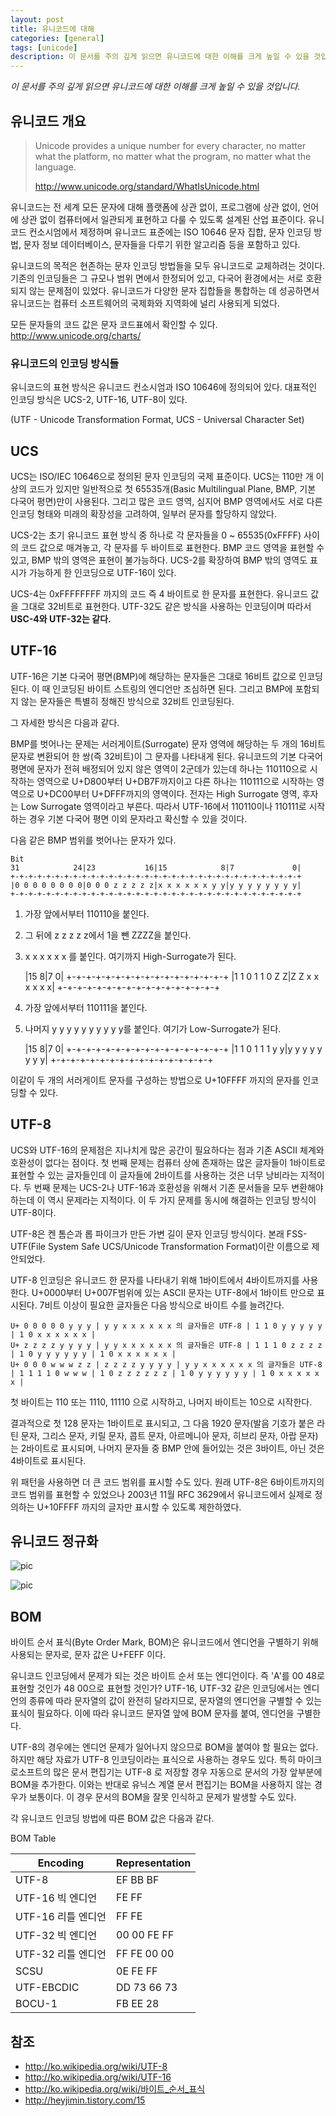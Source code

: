 ```yaml
---
layout: post
title: 유니코드에 대해
categories: [general]
tags: [unicode]
description: 이 문서를 주의 깊게 읽으면 유니코드에 대한 이해를 크게 높일 수 있을 것입니다.
---
```


_이 문서를 주의 깊게 읽으면 유니코드에 대한 이해를 크게 높일 수 있을 것입니다._

## 유니코드 개요
> Unicode provides a unique number for every character,
> no matter what the platform,
> no matter what the program,
> no matter what the language.
>
> http://www.unicode.org/standard/WhatIsUnicode.html 

유니코드는 전 세계 모든 문자에 대해 플랫폼에 상관 없이, 프로그램에 상관 없이, 언어에 상관 없이 컴퓨터에서 일관되게 표현하고 다룰 수 있도록 설계된 산업 표준이다. 유니코드  컨소시엄에서 제정하며 유니코드 표준에는 ISO 10646 문자 집합, 문자 인코딩 방법, 문자 정보 데이터베이스, 문자들을 다루기 위한 알고리즘 등을 포함하고 있다.

유니코드의 목적은 현존하는 문자 인코딩 방법들을 모두 유니코드로 교체하려는 것이다. 기존의 인코딩들은 그 규모나 범위 면에서 한정되어 있고, 다국어 환경에서는 서로 호환되지 않는 문제점이 있었다. 유니코드가 다양한 문자 집합들을 통합하는 데 성공하면서 유니코드는 컴퓨터 소프트웨어의 국제화와 지역화에 널리 사용되게 되었다.

모든 문자들의 코드 값은 문자 코드표에서 확인할 수 있다.
http://www.unicode.org/charts/ 


### 유니코드의 인코딩 방식들
유니코드의 표현 방식은 유니코드 컨소시엄과 ISO 10646에 정의되어 있다. 대표적인 인코딩 방식은 UCS-2, UTF-16, UTF-8이 있다.

(UTF - Unicode Transformation Format, UCS - Universal Character Set)

## UCS
UCS는 ISO/IEC 10646으로 정의된 문자 인코딩의 국제 표준이다. UCS는 110만 개 이상의 코드가 있지만 일반적으로 첫 65535개(Basic Multilingual Plane, BMP, 기본 다국어 평면)만이 사용된다. 그리고 많은 코드 영역, 심지어 BMP 영역에서도 서로 다른 인코딩 형태와 미래의 확장성을 고려하여, 일부러 문자를 할당하지 않았다. 

UCS-2는 초기 유니코드 표현 방식 중 하나로 각 문자들을 0 ~ 65535(0xFFFF) 사이의 코드 값으로 매겨놓고, 각 문자를 두 바이트로 표현한다. BMP 코드 영역을 표현할 수 있고, BMP 밖의 영역은 표현이 불가능하다. UCS-2를 확장하여 BMP 밖의 영역도 표시가 가능하게 한 인코딩으로 UTF-16이 있다.

UCS-4는 0xFFFFFFFF 까지의 코드 즉 4 바이트로 한 문자를 표현한다. 유니코드 값을 그대로 32비트로 표현한다. UTF-32도 같은 방식을 사용하는 인코딩이며 따라서 __USC-4와 UTF-32는 같다.__

## UTF-16
UTF-16은 기본 다국어 평면(BMP)에 해당하는 문자들은 그대로 16비트 값으로 인코딩된다. 이 때 인코딩된 바이트 스트링의 엔디언만 조심하면 된다. 그리고 BMP에 포함되지 않는 문자들은 특별히 정해진 방식으로 32비트 인코딩된다. 

그 자세한 방식은 다음과 같다.

BMP를 벗어나는 문제는 서러게이트(Surrogate) 문자 영역에 해당하는 두 개의 16비트 문자로 변환되어 한 쌍(즉 32비트)이 그 문자를 나타내게 된다. 유니코드의 기본 다국어 평면에 문자가 전혀 배정되어 있지 않은 영역이 2군데가 있는데 하나는 110110으로 시작하는 영역으로 U+D800부터 U+DB7F까지이고 다른 하나는 110111으로 시작하는 영역으로 U+DC00부터 U+DFFF까지의 영역이다. 전자는 High Surrogate 영역, 후자는 Low Surrogate 영역이라고 부른다. 따라서 UTF-16에서 110110이나 110111로 시작하는 경우 기본 다국어 평면 이외 문자라고 확신할 수 있을 것이다.

다음 같은 BMP 범위를 벗어나는 문자가 있다.


    Bit
    31            24|23           16|15            8|7             0|
    +-+-+-+-+-+-+-+-+-+-+-+-+-+-+-+-+-+-+-+-+-+-+-+-+-+-+-+-+-+-+-+-+
    |0 0 0 0 0 0 0 0|0 0 0 z z z z z|x x x x x x y y|y y y y y y y y|
    +-+-+-+-+-+-+-+-+-+-+-+-+-+-+-+-+-+-+-+-+-+-+-+-+-+-+-+-+-+-+-+-+

1) 가장 앞에서부터 110110을 붙인다.
2) 그 뒤에 z z z z z에서 1을 뺀 ZZZZ을 붙인다.
3) x x x x x x 를 붙인다. 여기까지 High-Surrogate가 된다.

    |15            8|7             0|
    +-+-+-+-+-+-+-+-+-+-+-+-+-+-+-+-+
    |1 1 0 1 1 0 Z Z|Z Z x x x x x x|
    +-+-+-+-+-+-+-+-+-+-+-+-+-+-+-+-+

4) 가장 앞에서부터 110111을 붙인다.
5) 나머지 y y y y y y y y y y를 붙인다. 여기가 Low-Surrogate가 된다.

    |15            8|7             0|
    +-+-+-+-+-+-+-+-+-+-+-+-+-+-+-+-+
    |1 1 0 1 1 1 y y|y y y y y y y y|
    +-+-+-+-+-+-+-+-+-+-+-+-+-+-+-+-+

이같이 두 개의 서러게이트 문자를 구성하는 방법으로 U+10FFFF 까지의 문자를 인코딩할 수 있다.

## UTF-8
UCS와 UTF-16의 문제점은 지나치게 많은 공간이 필요하다는 점과 기존 ASCII 체계와 호환성이 없다는 점이다. 첫 번째 문제는 컴퓨터 상에 존재하는 많은 글자들이 1바이트로 표현할 수 있는 글자들인데 이 글자들에 2바이트를 사용하는 것은 너무 낭비라는 지적이다. 두 번째 문제는 UCS-2나 UTF-16과 호환성을 위해서 기존 문서들을 모두 변환해야하는데 이 역시 문제라는 지적이다. 이 두 가지 문제를 동시에 해결하는 인코딩 방식이 UTF-8이다.

UTF-8은 켄 톰슨과 롭 파이크가 만든 가변 길이 문자 인코딩 방식이다. 본래 FSS-UTF(File System Safe UCS/Unicode Transformation Format)이란 이름으로 제안되었다.

UTF-8 인코딩은 유니코드 한 문자를 나타내기 위해 1바이트에서 4바이트까지를 사용한다. U+0000부터 U+007F범위에 있는 ASCII 문자는 UTF-8에서 1바이트 만으로 표시된다. 7비트 이상이 필요한 글자들은 다음 방식으로 바이트 수를 늘려간다.


    U+ 0 0 0 0 0 y y y | y y x x x x x x 의 글자들은 UTF-8 | 1 1 0 y y y y y | 1 0 x x x x x x |
    U+ z z z z y y y y | y y x x x x x x 의 글자들은 UTF-8 | 1 1 1 0 z z z z | 1 0 y y y y y y | 1 0 x x x x x x |
    U+ 0 0 0 w w w z z | z z z z y y y y | y y x x x x x x 의 글자들은 UTF-8 | 1 1 1 1 0 w w w | 1 0 z z z z z z | 1 0 y y y y y y | 1 0 x x x x x x |

첫 바이트는 110 또는 1110, 11110 으로 시작하고, 나머지 바이트는 10으로 시작한다.

결과적으로 첫 128 문자는 1바이트로 표시되고, 그 다음 1920 문자(발음 기호가 붙은 라틴 문자, 그리스 문자, 키릴 문자, 콥트 문자, 아르메니아 문자, 히브리 문자, 아랍 문자)는 2바이트로 표시되며, 나머지 문자들 중 BMP 안에 들어있는 것은 3바이트, 아닌 것은 4바이트로 표시된다. 

위 패턴을 사용하면 더 큰 코드 범위를 표시할 수도 있다. 원래 UTF-8은 6바이트까지의 코드 범위를 표현할 수 있었으나 2003년 11월 RFC 3629에서 유니코드에서 실제로 정의하는 U+10FFFF 까지의 글자만 표시할 수 있도록 제한하였다.

## 유니코드 정규화

![pic](http://unicode.org/reports/tr15/Slide3.JPG "Slide3")

![pic](http://unicode.org/reports/tr15/Slide4.JPG "Slide4")

## BOM
바이트 순서 표식(Byte Order Mark, BOM)은 유니코드에서 엔디언을 구별하기 위해 사용되는 문자로, 문자 값은 U+FEFF 이다.

유니코드 인코딩에서 문제가 되는 것은 바이트 순서 또는 엔디언이다. 즉 'A'를 00 48로 표현할 것인가 48 00으로 표현할 것인가? UTF-16, UTF-32 같은 인코딩에서는 엔디언의 종류에 따라 문자열의 값이 완전히 달라지므로, 문자열의 엔디언을 구별할 수 있는 표식이 필요하다. 이에 따라 유니코드 문자열 앞에 BOM 문자를 붙여, 엔디언을 구별한다.

UTF-8의 경우에는 엔디언 문제가 일어나지 않으므로 BOM을 붙여야 할 필요는 없다. 하지만 해당 자료가 UTF-8 인코딩이라는 표식으로 사용하는 경우도 있다. 특히 마이크로소프트의 많은 문서 편집기는 UTF-8 로 저장할 경우 자동으로 문서의 가장 앞부분에 BOM을 추가한다. 이와는 반대로 유닉스 계열 문서 편집기는 BOM을 사용하지 않는 경우가 보통이다. 이 경우 문서의 BOM을 잘못 인식하고 문제가 발생할 수도 있다.

각 유니코드 인코딩 방법에 따른 BOM 값은 다음과 같다.

BOM Table

| Encoding | Representation |
| ---- | ---- |
| UTF-8 | EF BB BF |
| UTF-16 빅 엔디언 | FE FF |
| UTF-16 리틀 엔디언 | FF FE |
| UTF-32 빅 엔디언 | 00 00 FE FF |
| UTF-32 리틀 엔디언 | FF FE 00 00 |
| SCSU | 0E FE FF |
| UTF-EBCDIC | DD 73 66 73 |
| BOCU-1 | FB EE 28 |


참조
----
- http://ko.wikipedia.org/wiki/UTF-8
- http://ko.wikipedia.org/wiki/UTF-16
- http://ko.wikipedia.org/wiki/바이트_순서_표식
- http://heyjimin.tistory.com/15